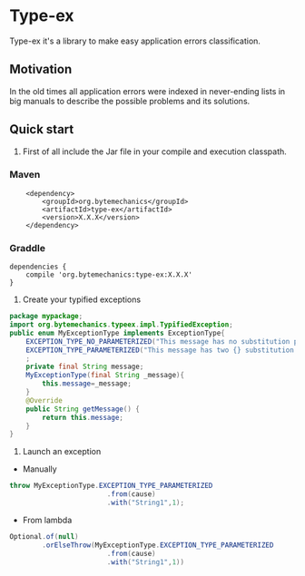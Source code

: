 # Type-ex
Type-ex it's a library to make easy application errors classification. 

## Motivation
In the old times all application errors were indexed in never-ending lists in big manuals to describe the possible problems and its solutions. 

## Quick start
1. First of all include the Jar file in your compile and execution classpath.
### Maven
```Maven
	<dependency>
		<groupId>org.bytemechanics</groupId>
		<artifactId>type-ex</artifactId>
		<version>X.X.X</version>
	</dependency>
```
### Graddle
```Gradle
dependencies {
    compile 'org.bytemechanics:type-ex:X.X.X'
}
```
1. Create your typified exceptions
```Java
package mypackage;
import org.bytemechanics.typeex.impl.TypifiedException;
public enum MyExceptionType implements ExceptionType{
	EXCEPTION_TYPE_NO_PARAMETERIZED("This message has no substitution parameters"),
	EXCEPTION_TYPE_PARAMETERIZED("This message has two {} substitution parameters {}"),
	;	
	private final String message;
	MyExceptionType(final String _message){
		this.message=_message;
	}	
	@Override
	public String getMessage() {
		return this.message;
	}
}
```
1. Launch an exception
* Manually
```Java
throw MyExceptionType.EXCEPTION_TYPE_PARAMETERIZED
						.from(cause)
						.with("String1",1);
```
* From lambda
```Java
Optional.of(null)
		.orElseThrow(MyExceptionType.EXCEPTION_TYPE_PARAMETERIZED
						.from(cause)
						.with("String1",1))
```